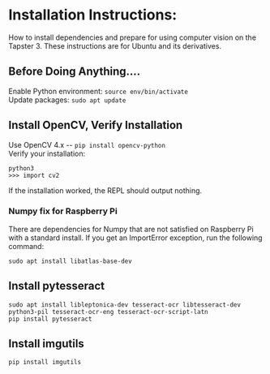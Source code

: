 # Installation Instructions:

How to install dependencies and prepare for using computer vision on the Tapster 3. These instructions are for Ubuntu and its derivatives.

## Before Doing Anything....
Enable Python environment: 
```source env/bin/activate```<br>
Update packages: 
```sudo apt update```

## Install OpenCV, Verify Installation
Use OpenCV 4.x -- `pip install opencv-python`<br>
Verify your installation:
```
python3
>>> import cv2
```
If the installation worked, the REPL should output nothing.

### Numpy fix for Raspberry Pi
There are dependencies for Numpy that are not satisfied on Raspberry Pi with a standard install. If you get an ImportError exception, run the following command:
```
sudo apt install libatlas-base-dev
```

## Install pytesseract
```
sudo apt install libleptonica-dev tesseract-ocr libtesseract-dev python3-pil tesseract-ocr-eng tesseract-ocr-script-latn
pip install pytesseract
```

## Install imgutils
```
pip install imgutils
```